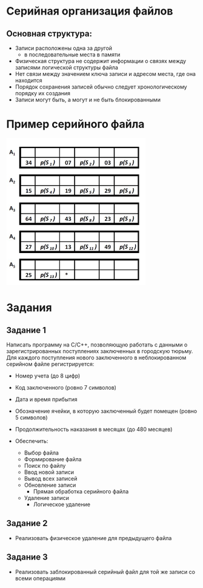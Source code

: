 # Серийная организация файлов

## Основная структура:

- Записи расположены одна за другой
    - в последовательные места в памяти
- Физическая структура не содержит информации о связях между записями логической структуры файла
- Нет связи между значением ключа записи и адресом места, где она находится
- Порядок сохранения записей обычно следует хронологическому порядку их создания
- Записи могут быть, а могут и не быть блокированными

# Пример серийного файла

![картинка отсутствует **нахуй**](SerialFileExample.jpg)

# Задания

## Задание 1

Написать программу на C/C++, позволяющую работать с данными о зарегистрированных поступлениях заключенных в городскую тюрьму. 
Для каждого поступления нового заключенного в неблокированном серийном файле регистрируется:

- Номер учета (до 8 цифр)
- Код заключенного (ровно 7 символов)
- Дата и время прибытия
- Обозначение ячейки, в которую заключенный будет помещен (ровно 5 символов)
- Продолжительность наказания в месяцах (до 480 месяцев)

- Обеспечить:
    - Выбор файла
    - Формирование файла
    - Поиск по файлу
    - Ввод новой записи
    - Вывод всех записей
    - Обновление записи
       - Прямая обработка серийного файла
    - Удаление записи
       - Логическое удаление

## Задание 2

- Реализовать физическое удаление для предыдущего файла

## Задание 3

- Реализовать заблокированный серийный файл для той же записи cо всеми операциями
